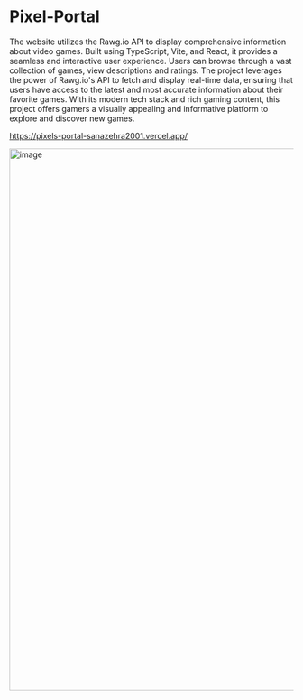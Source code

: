 # Pixel-Portal

The website utilizes the Rawg.io API to display comprehensive information about video games. Built using TypeScript, Vite, and React, it provides a seamless and interactive user experience. Users can browse through a vast collection of games, view descriptions and ratings. The project leverages the power of Rawg.io's API to fetch and display real-time data, ensuring that users have access to the latest and most accurate information about their favorite games. With its modern tech stack and rich gaming content, this project offers gamers a visually appealing and informative platform to explore and discover new games.

https://pixels-portal-sanazehra2001.vercel.app/

<img width="960" alt="image" src="https://github.com/sanazehra2001/Pixel-Portal/assets/76579833/b1753499-7459-4bbc-81f8-ad7f124a8447">
